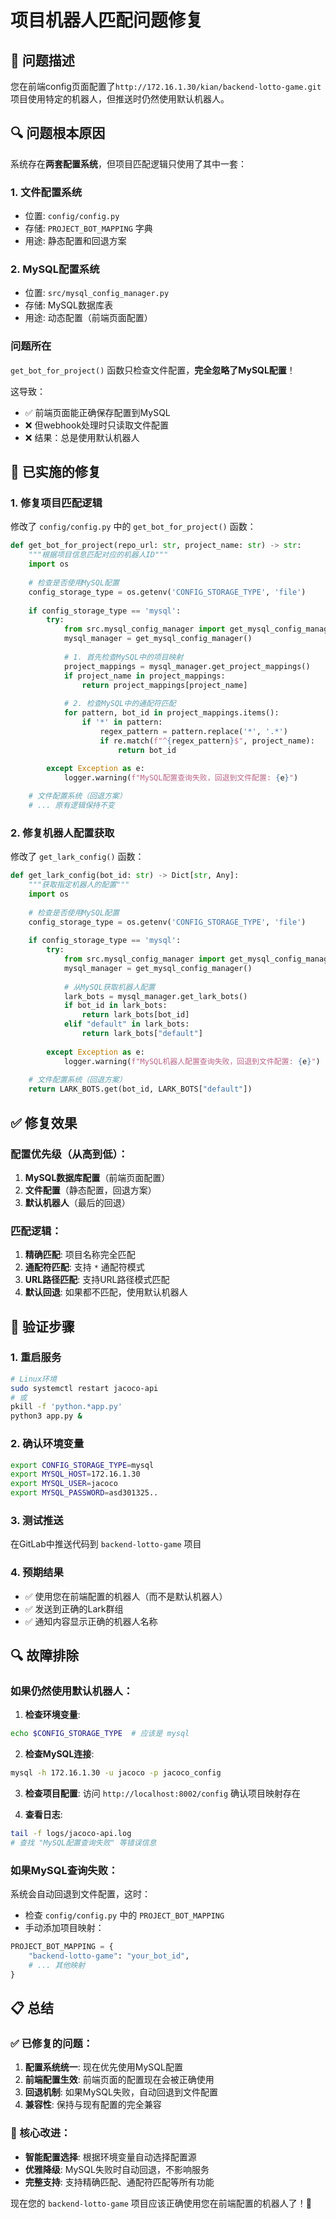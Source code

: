 # 项目机器人匹配问题修复

## 🎯 问题描述

您在前端config页面配置了`http://172.16.1.30/kian/backend-lotto-game.git`项目使用特定的机器人，但推送时仍然使用默认机器人。

## 🔍 问题根本原因

系统存在**两套配置系统**，但项目匹配逻辑只使用了其中一套：

### 1. 文件配置系统
- 位置: `config/config.py`
- 存储: `PROJECT_BOT_MAPPING` 字典
- 用途: 静态配置和回退方案

### 2. MySQL配置系统  
- 位置: `src/mysql_config_manager.py`
- 存储: MySQL数据库表
- 用途: 动态配置（前端页面配置）

### 问题所在
`get_bot_for_project()` 函数只检查文件配置，**完全忽略了MySQL配置**！

这导致：
- ✅ 前端页面能正确保存配置到MySQL
- ❌ 但webhook处理时只读取文件配置
- ❌ 结果：总是使用默认机器人

## 🔧 已实施的修复

### 1. 修复项目匹配逻辑

修改了 `config/config.py` 中的 `get_bot_for_project()` 函数：

```python
def get_bot_for_project(repo_url: str, project_name: str) -> str:
    """根据项目信息匹配对应的机器人ID"""
    import os
    
    # 检查是否使用MySQL配置
    config_storage_type = os.getenv('CONFIG_STORAGE_TYPE', 'file')
    
    if config_storage_type == 'mysql':
        try:
            from src.mysql_config_manager import get_mysql_config_manager
            mysql_manager = get_mysql_config_manager()
            
            # 1. 首先检查MySQL中的项目映射
            project_mappings = mysql_manager.get_project_mappings()
            if project_name in project_mappings:
                return project_mappings[project_name]
            
            # 2. 检查MySQL中的通配符匹配
            for pattern, bot_id in project_mappings.items():
                if '*' in pattern:
                    regex_pattern = pattern.replace('*', '.*')
                    if re.match(f"^{regex_pattern}$", project_name):
                        return bot_id
            
        except Exception as e:
            logger.warning(f"MySQL配置查询失败，回退到文件配置: {e}")

    # 文件配置系统（回退方案）
    # ... 原有逻辑保持不变
```

### 2. 修复机器人配置获取

修改了 `get_lark_config()` 函数：

```python
def get_lark_config(bot_id: str) -> Dict[str, Any]:
    """获取指定机器人的配置"""
    import os
    
    # 检查是否使用MySQL配置
    config_storage_type = os.getenv('CONFIG_STORAGE_TYPE', 'file')
    
    if config_storage_type == 'mysql':
        try:
            from src.mysql_config_manager import get_mysql_config_manager
            mysql_manager = get_mysql_config_manager()
            
            # 从MySQL获取机器人配置
            lark_bots = mysql_manager.get_lark_bots()
            if bot_id in lark_bots:
                return lark_bots[bot_id]
            elif "default" in lark_bots:
                return lark_bots["default"]
            
        except Exception as e:
            logger.warning(f"MySQL机器人配置查询失败，回退到文件配置: {e}")
    
    # 文件配置系统（回退方案）
    return LARK_BOTS.get(bot_id, LARK_BOTS["default"])
```

## ✅ 修复效果

### 配置优先级（从高到低）：
1. **MySQL数据库配置**（前端页面配置）
2. **文件配置**（静态配置，回退方案）
3. **默认机器人**（最后的回退）

### 匹配逻辑：
1. **精确匹配**: 项目名称完全匹配
2. **通配符匹配**: 支持 `*` 通配符模式
3. **URL路径匹配**: 支持URL路径模式匹配
4. **默认回退**: 如果都不匹配，使用默认机器人

## 🚀 验证步骤

### 1. 重启服务
```bash
# Linux环境
sudo systemctl restart jacoco-api
# 或
pkill -f 'python.*app.py'
python3 app.py &
```

### 2. 确认环境变量
```bash
export CONFIG_STORAGE_TYPE=mysql
export MYSQL_HOST=172.16.1.30
export MYSQL_USER=jacoco
export MYSQL_PASSWORD=asd301325..
```

### 3. 测试推送
在GitLab中推送代码到 `backend-lotto-game` 项目

### 4. 预期结果
- ✅ 使用您在前端配置的机器人（而不是默认机器人）
- ✅ 发送到正确的Lark群组
- ✅ 通知内容显示正确的机器人名称

## 🔍 故障排除

### 如果仍然使用默认机器人：

1. **检查环境变量**:
```bash
echo $CONFIG_STORAGE_TYPE  # 应该是 mysql
```

2. **检查MySQL连接**:
```bash
mysql -h 172.16.1.30 -u jacoco -p jacoco_config
```

3. **检查项目配置**:
访问 `http://localhost:8002/config` 确认项目映射存在

4. **查看日志**:
```bash
tail -f logs/jacoco-api.log
# 查找 "MySQL配置查询失败" 等错误信息
```

### 如果MySQL查询失败：

系统会自动回退到文件配置，这时：
- 检查 `config/config.py` 中的 `PROJECT_BOT_MAPPING`
- 手动添加项目映射：
```python
PROJECT_BOT_MAPPING = {
    "backend-lotto-game": "your_bot_id",
    # ... 其他映射
}
```

## 📋 总结

### ✅ 已修复的问题：
1. **配置系统统一**: 现在优先使用MySQL配置
2. **前端配置生效**: 前端页面的配置现在会被正确使用
3. **回退机制**: 如果MySQL失败，自动回退到文件配置
4. **兼容性**: 保持与现有配置的完全兼容

### 🎯 核心改进：
- **智能配置选择**: 根据环境变量自动选择配置源
- **优雅降级**: MySQL失败时自动回退，不影响服务
- **完整支持**: 支持精确匹配、通配符匹配等所有功能

现在您的 `backend-lotto-game` 项目应该正确使用您在前端配置的机器人了！🚀
